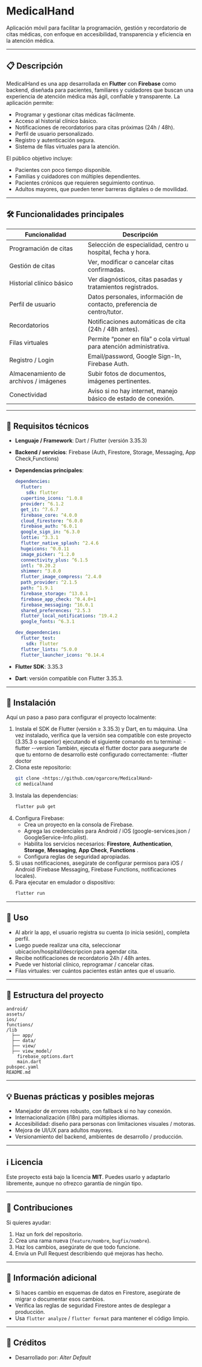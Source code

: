 # MedicalHand

Aplicación móvil para facilitar la programación, gestión y recordatorio de citas médicas, con enfoque en accesibilidad, transparencia y eficiencia en la atención médica.

---

## 📋 Descripción

MedicalHand es una app desarrollada en **Flutter** con **Firebase** como backend, diseñada para pacientes, familiares y cuidadores que buscan una experiencia de atención médica más ágil, confiable y transparente. La aplicación permite:

- Programar y gestionar citas médicas fácilmente.  
- Acceso al historial clínico básico.  
- Notificaciones de recordatorios para citas próximas (24h / 48h).  
- Perfil de usuario personalizado.  
- Registro y autenticación segura.  
- Sistema de filas virtuales para la atención. 

El público objetivo incluye:  
- Pacientes con poco tiempo disponible.  
- Familias y cuidadores con múltiples dependientes.  
- Pacientes crónicos que requieren seguimiento continuo.  
- Adultos mayores, que pueden tener barreras digitales o de movilidad.

---

## 🛠 Funcionalidades principales

| Funcionalidad | Descripción |
|---------------|-------------|
| Programación de citas | Selección de especialidad, centro u hospital, fecha y hora. |
| Gestión de citas | Ver, modificar o cancelar citas confirmadas. |
| Historial clínico básico | Ver diagnósticos, citas pasadas y tratamientos registrados. |
| Perfil de usuario | Datos personales, información de contacto, preferencia de centro/tutor. |
| Recordatorios | Notificaciones automáticas de cita (24h / 48h antes). |
| Filas virtuales | Permite “poner en fila” o cola virtual para atención administrativa. |
| Registro / Login | Email/password, Google Sign-In, Firebase Auth. |
| Almacenamiento de archivos / imágenes | Subir fotos de documentos, imágenes pertinentes. |
| Conectividad | Aviso si no hay internet, manejo básico de estado de conexión. |

---

## 🧪 Requisitos técnicos

- **Lenguaje / Framework**: Dart / Flutter (versión 3.35.3)  
- **Backend / servicios**: Firebase (Auth, Firestore, Storage, Messaging, App Check,Functions)  
- **Dependencias principales**:

  ```yaml
  dependencies:
    flutter:
      sdk: flutter
    cupertino_icons: ^1.0.8
    provider: ^6.1.2
    get_it: ^7.6.7
    firebase_core: ^4.0.0
    cloud_firestore: ^6.0.0
    firebase_auth: ^6.0.1
    google_sign_in: ^6.3.0
    lottie: ^3.3.1
    flutter_native_splash: ^2.4.6
    hugeicons: ^0.0.11
    image_picker: ^1.2.0
    connectivity_plus: ^6.1.5
    intl: ^0.20.2
    shimmer: ^3.0.0
    flutter_image_compress: ^2.4.0
    path_provider: ^2.1.5
    path: ^1.9.1
    firebase_storage: ^13.0.1
    firebase_app_check: ^0.4.0+1
    firebase_messaging: ^16.0.1
    shared_preferences: ^2.5.3
    flutter_local_notifications: ^19.4.2
    google_fonts: ^6.3.1

  dev_dependencies:
    flutter_test:
      sdk: flutter
    flutter_lints: ^5.0.0
    flutter_launcher_icons: ^0.14.4
  ```

- **Flutter SDK**: 3.35.3  
- **Dart**: versión compatible con Flutter 3.35.3.

---

## 🚀 Instalación

Aquí un paso a paso para configurar el proyecto localmente:

1. Instala el SDK de Flutter (versión ≥ 3.35.3) y Dart, en tu máquina.
    Una vez instalado, verifica que la versión sea compatible con este proyecto (3.35.3 o superior) ejecutando el siguiente comando en tu terminal:
   -flutter --version
    También, ejecuta el flutter doctor para asegurarte de que tu entorno de desarrollo esté configurado correctamente:
   -flutter doctor
2. Clona este repositorio:
   ```bash
   git clone <https://github.com/ogarcore/MedicalHand>
   cd medicalhand
   ```
3. Instala las dependencias:
   ```bash
   flutter pub get
   ```
4. Configura Firebase:
   - Crea un proyecto en la consola de Firebase.  
   - Agrega las credenciales para Android / iOS (google-services.json / GoogleService-Info.plist).  
   - Habilita los servicios necesarios: **Firestore**, **Authentication**, **Storage**, **Messaging**, **App Check**, **Functions** .  
   - Configura reglas de seguridad apropiadas.  
5. Si usas notificaciones, asegúrate de configurar permisos para iOS / Android (Firebase Messaging, Firebase Functions, notificaciones locales).  
6. Para ejecutar en emulador o dispositivo:
   ```bash
   flutter run
   ```

---

## 📱 Uso

- Al abrir la app, el usuario registra su cuenta (o inicia sesión), completa perfil.  
- Luego puede realizar una cita, seleccionar ubicacion/hospital/descripcion para agendar cita.  
- Recibe notificaciones de recordatorio 24h / 48h antes.  
- Puede ver historial clínico, reprogramar / cancelar citas.  
- Filas virtuales: ver cuántos pacientes están antes que el usuario.  

---

## 🧼 Estructura del proyecto

```text
android/
assets/
ios/
functions/
/lib
  ├── app/
  ├── data/
  ├── view/
  ├── view_model/
    firebase_options.dart
    main.dart
pubspec.yaml
README.md
```

---

## 💡 Buenas prácticas y posibles mejoras

- Manejador de errores robusto, con fallback si no hay conexión.  
- Internacionalización (i18n) para múltiples idiomas.  
- Accesibilidad: diseño para personas con limitaciones visuales / motoras.  
- Mejora de UI/UX para adultos mayores.  
- Versionamiento del backend, ambientes de desarrollo / producción.  

---

## ℹ️ Licencia

Este proyecto está bajo la licencia **MIT**. Puedes usarlo y adaptarlo libremente, aunque no ofrezco garantía de ningún tipo.

---

## 🤝 Contribuciones

Si quieres ayudar:  

1. Haz un fork del repositorio.  
2. Crea una rama nueva (`feature/nombre`, `bugfix/nombre`).  
3. Haz los cambios, asegúrate de que todo funcione.  
4. Envía un Pull Request describiendo qué mejoras has hecho.  

---

## 🚧 Información adicional

- Si haces cambio en esquemas de datos en Firestore, asegúrate de migrar o documentar esos cambios.  
- Verifica las reglas de seguridad Firestore antes de desplegar a producción.  
- Usa `flutter analyze` / `flutter format` para mantener el código limpio.  

---

## 🎯 Créditos

- Desarrollado por: *Alter Default*  
